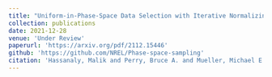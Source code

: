 ```yaml
---
title: "Uniform-in-Phase-Space Data Selection with Iterative Normalizing Flows"
collection: publications
date: 2021-12-28
venue: 'Under Review'
paperurl: 'https://arxiv.org/pdf/2112.15446'
github: 'https://github.com/NREL/Phase-space-sampling'
citation: 'Hassanaly, Malik and Perry, Bruce A. and Mueller, Michael E. and Yellapantula, Shashank (2021). &quot; Uniform-in-Phase-Space Data Selection with Iterative Normalizing Flows.&quot; <i>Under Review</i>.'
---
```

